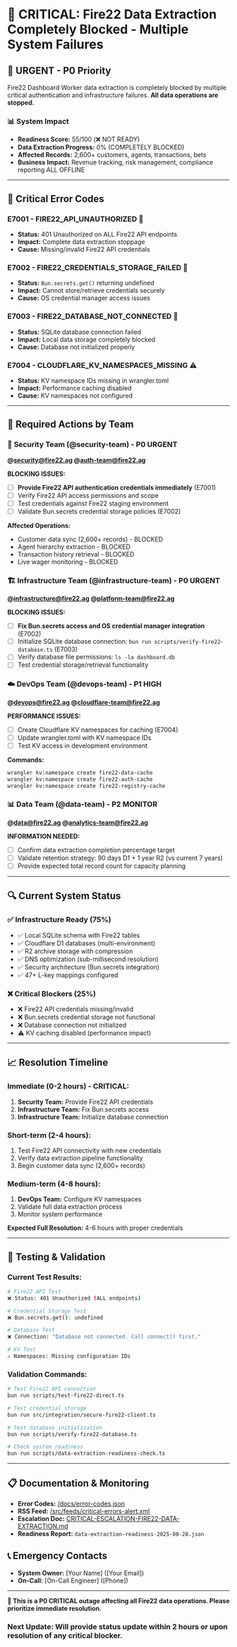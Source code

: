 # 🚨 CRITICAL: Fire22 Data Extraction Completely Blocked - Multiple System Failures

## 🔴 **URGENT - P0 Priority**

Fire22 Dashboard Worker data extraction is completely blocked by multiple
critical authentication and infrastructure failures. **All data operations are
stopped.**

### 📊 **System Impact**

- **Readiness Score:** 55/100 (❌ NOT READY)
- **Data Extraction Progress:** 0% (COMPLETELY BLOCKED)
- **Affected Records:** 2,600+ customers, agents, transactions, bets
- **Business Impact:** Revenue tracking, risk management, compliance reporting
  ALL OFFLINE

---

## 🚨 **Critical Error Codes**

### **E7001 - FIRE22_API_UNAUTHORIZED** 🚨

- **Status:** 401 Unauthorized on ALL Fire22 API endpoints
- **Impact:** Complete data extraction stoppage
- **Cause:** Missing/invalid Fire22 API credentials

### **E7002 - FIRE22_CREDENTIALS_STORAGE_FAILED** 🚨

- **Status:** `Bun.secrets.get()` returning undefined
- **Impact:** Cannot store/retrieve credentials securely
- **Cause:** OS credential manager access issues

### **E7003 - FIRE22_DATABASE_NOT_CONNECTED** 🚨

- **Status:** SQLite database connection failed
- **Impact:** Local data storage completely blocked
- **Cause:** Database not initialized properly

### **E7004 - CLOUDFLARE_KV_NAMESPACES_MISSING** ⚠️

- **Status:** KV namespace IDs missing in wrangler.toml
- **Impact:** Performance caching disabled
- **Cause:** KV namespaces not configured

---

## 🎯 **Required Actions by Team**

### 🔐 **Security Team (@security-team) - P0 URGENT**

**@security@fire22.ag @auth-team@fire22.ag**

**BLOCKING ISSUES:**

- [ ] **Provide Fire22 API authentication credentials immediately** (E7001)
- [ ] Verify Fire22 API access permissions and scope
- [ ] Test credentials against Fire22 staging environment
- [ ] Validate Bun.secrets credential storage policies (E7002)

**Affected Operations:**

- Customer data sync (2,600+ records) - BLOCKED
- Agent hierarchy extraction - BLOCKED
- Transaction history retrieval - BLOCKED
- Live wager monitoring - BLOCKED

### 🏗️ **Infrastructure Team (@infrastructure-team) - P0 URGENT**

**@infrastructure@fire22.ag @platform-team@fire22.ag**

**BLOCKING ISSUES:**

- [ ] **Fix Bun.secrets access and OS credential manager integration** (E7002)
- [ ] Initialize SQLite database connection:
      `bun run scripts/verify-fire22-database.ts` (E7003)
- [ ] Verify database file permissions: `ls -la dashboard.db`
- [ ] Test credential storage/retrieval functionality

### ☁️ **DevOps Team (@devops-team) - P1 HIGH**

**@devops@fire22.ag @cloudflare-team@fire22.ag**

**PERFORMANCE ISSUES:**

- [ ] Create Cloudflare KV namespaces for caching (E7004)
- [ ] Update wrangler.toml with KV namespace IDs
- [ ] Test KV access in development environment

**Commands:**

```bash
wrangler kv:namespace create fire22-data-cache
wrangler kv:namespace create fire22-auth-cache
wrangler kv:namespace create fire22-registry-cache
```

### 📊 **Data Team (@data-team) - P2 MONITOR**

**@data@fire22.ag @analytics-team@fire22.ag**

**INFORMATION NEEDED:**

- [ ] Confirm data extraction completion percentage target
- [ ] Validate retention strategy: 90 days D1 + 1 year R2 (vs current 7 years)
- [ ] Provide expected total record count for capacity planning

---

## 🔍 **Current System Status**

### ✅ **Infrastructure Ready (75%)**

- ✅ Local SQLite schema with Fire22 tables
- ✅ Cloudflare D1 databases (multi-environment)
- ✅ R2 archive storage with compression
- ✅ DNS optimization (sub-millisecond resolution)
- ✅ Security architecture (Bun.secrets integration)
- ✅ 47+ L-key mappings configured

### ❌ **Critical Blockers (25%)**

- ❌ Fire22 API credentials missing/invalid
- ❌ Bun.secrets credential storage not functional
- ❌ Database connection not initialized
- ⚠️ KV caching disabled (performance impact)

---

## 📈 **Resolution Timeline**

### **Immediate (0-2 hours) - CRITICAL:**

1. **Security Team:** Provide Fire22 API credentials
2. **Infrastructure Team:** Fix Bun.secrets access
3. **Infrastructure Team:** Initialize database connection

### **Short-term (2-4 hours):**

1. Test Fire22 API connectivity with new credentials
2. Verify data extraction pipeline functionality
3. Begin customer data sync (2,600+ records)

### **Medium-term (4-8 hours):**

1. **DevOps Team:** Configure KV namespaces
2. Validate full data extraction process
3. Monitor system performance

**Expected Full Resolution:** 4-6 hours with proper credentials

---

## 🧪 **Testing & Validation**

### **Current Test Results:**

```bash
# Fire22 API Test
❌ Status: 401 Unauthorized (ALL endpoints)

# Credential Storage Test
❌ Bun.secrets.get(): undefined

# Database Test
❌ Connection: "Database not connected. Call connect() first."

# KV Test
⚠️ Namespaces: Missing configuration IDs
```

### **Validation Commands:**

```bash
# Test Fire22 API connection
bun run scripts/test-fire22-direct.ts

# Test credential storage
bun run src/integration/secure-fire22-client.ts

# Test database initialization
bun run scripts/verify-fire22-database.ts

# Check system readiness
bun run scripts/data-extraction-readiness-check.ts
```

---

## 📋 **Documentation & Monitoring**

- **Error Codes:** [/docs/error-codes.json](./docs/error-codes.json)
- **RSS Feed:**
  [/src/feeds/critical-errors-alert.xml](./src/feeds/critical-errors-alert.xml)
- **Escalation Doc:**
  [CRITICAL-ESCALATION-FIRE22-DATA-EXTRACTION.md](./CRITICAL-ESCALATION-FIRE22-DATA-EXTRACTION.md)
- **Readiness Report:** `data-extraction-readiness-2025-08-28.json`

## 📞 **Emergency Contacts**

- **System Owner:** [Your Name] ([Your Email])
- **On-Call:** [On-Call Engineer] ([Phone])

---

**🚨 This is a P0 CRITICAL outage affecting all Fire22 data operations. Please
prioritize immediate resolution.**

### **Next Update:** Will provide status update within 2 hours or upon resolution of any critical blocker.
